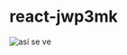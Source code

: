 # react-jwp3mk

![así se ve](https://github.com/user-attachments/assets/8541c3a8-6cc1-4149-9702-d98f837c215b)

